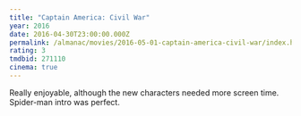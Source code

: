 ```yaml
---
title: "Captain America: Civil War"
year: 2016
date: 2016-04-30T23:00:00.000Z
permalink: /almanac/movies/2016-05-01-captain-america-civil-war/index.html
rating: 3
tmdbid: 271110
cinema: true
---
```


Really enjoyable, although the new characters needed more screen time. Spider-man intro was perfect.

